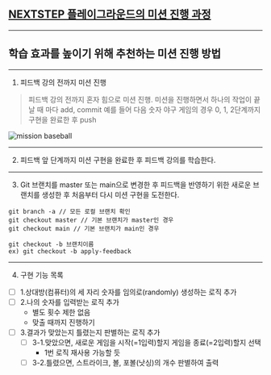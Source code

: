 ## [NEXTSTEP 플레이그라운드의 미션 진행 과정](https://github.com/next-step/nextstep-docs/blob/master/playground/README.md)

---
## 학습 효과를 높이기 위해 추천하는 미션 진행 방법

---
1. 피드백 강의 전까지 미션 진행 
> 피드백 강의 전까지 혼자 힘으로 미션 진행. 미션을 진행하면서 하나의 작업이 끝날 때 마다 add, commit
> 예를 들어 다음 숫자 야구 게임의 경우 0, 1, 2단계까지 구현을 완료한 후 push

![mission baseball](https://raw.githubusercontent.com/next-step/nextstep-docs/master/playground/images/mission_baseball.png)

---
2. 피드백 앞 단계까지 미션 구현을 완료한 후 피드백 강의를 학습한다.

---
3. Git 브랜치를 master 또는 main으로 변경한 후 피드백을 반영하기 위한 새로운 브랜치를 생성한 후 처음부터 다시 미션 구현을 도전한다.

```
git branch -a // 모든 로컬 브랜치 확인
git checkout master // 기본 브랜치가 master인 경우
git checkout main // 기본 브랜치가 main인 경우

git checkout -b 브랜치이름
ex) git checkout -b apply-feedback
```

---
4. 구현 기능 목록
-[ ] 1.상대방(컴퓨터)의 세 자리 숫자를 임의로(randomly) 생성하는 로직 추가
-[ ] 2.나의 숫자를 입력받는 로직 추가
  - 별도 횟수 제한 없음
  - 맞출 때까지 진행하기
-[ ] 3.결과가 맞았는지 틀렸는지 판별하는 로직 추가 
  -[ ] 3-1.맞았으면, 새로운 게임을 시작(=1입력)할지 게임을 종료(=2입력)할지 선택
    - 1번 로직 재사용 가능할 듯
  -[ ] 3-2.틀렸으면, 스트라이크, 볼, 포볼(낫싱)의 개수 판별하여 출력